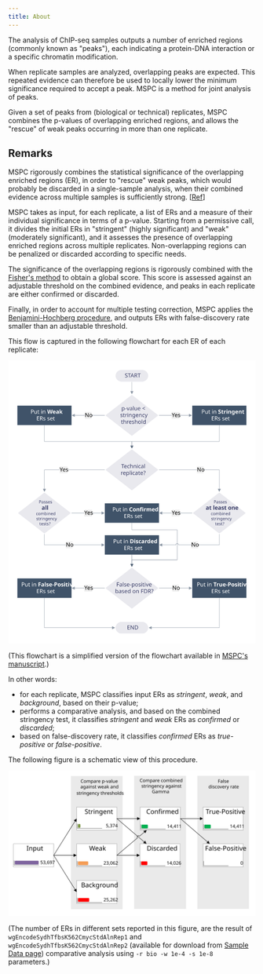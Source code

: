 ```yaml
---
title: About
---
```


The analysis of ChIP-seq samples outputs a number of enriched regions 
(commonly known as "peaks"), each indicating a protein-DNA interaction 
or a specific chromatin modification.

When replicate samples are analyzed, overlapping peaks are expected. 
This repeated evidence can therefore be used to locally lower the 
minimum significance required to accept a peak. MSPC is a method for 
joint analysis of peaks.

Given a set of peaks from (biological or technical) replicates, 
MSPC combines the p-values of overlapping enriched regions, and allows 
the "rescue" of weak peaks occurring in more than one replicate.


## Remarks

MSPC rigorously combines the statistical significance of the overlapping
enriched regions (ER), in order to "rescue" weak peaks, which would probably
be discarded in a single-sample analysis, when their combined evidence 
across multiple samples is sufficiently strong. 
[[Ref](https://doi.org/10.1093/bioinformatics/btv293)]

MSPC takes as input, for each replicate, a list of ERs and a measure of 
their individual significance in terms of a p-value. 
Starting from a permissive call, it divides the initial ERs in "stringent" 
(highly significant) and "weak" (moderately significant), and it assesses 
the presence of overlapping enriched regions across multiple replicates. 
Non-overlapping regions can be penalized or discarded according to specific
needs. 

The significance of the overlapping regions is rigorously combined with the 
[Fisher's method](https://en.wikipedia.org/wiki/Fisher%27s_method) to obtain
a global score. This score is assessed against an adjustable threshold on 
the combined evidence, and peaks in each replicate are either confirmed or 
discarded.

Finally, in order to account for multiple testing correction, MSPC applies the
[Benjamini-Hochberg procedure](https://en.wikipedia.org/wiki/False_discovery_rate#Benjamini–Hochberg_procedure), 
and outputs ERs with false-discovery rate smaller than an adjustable threshold. 

This flow is captured in the following flowchart for each ER of each replicate: 

![Simplified Flow Chart](/img/simplified_flow_chart.svg)

(This flowchart is a simplified version of the flowchart available in
[MSPC's manuscript](https://doi.org/10.1093/bioinformatics/btv293).)



In other words:

- for each replicate, MSPC classifies input ERs as _stringent_, _weak_, 
and _background_, based on their p-value;
- performs a comparative analysis, and based on the combined stringency test,
it classifies _stringent_ and _weak_ ERs as _confirmed_ or _discarded_;
- based on false-discovery rate, it classifies _confirmed_ ERs as
_true-positive_ or _false-positive_.

The following figure is a schematic view of this procedure.

![Sets](/img/sets.svg)

(The number of ERs in different sets reported in this figure, are the 
result of `wgEncodeSydhTfbsK562CmycStdAlnRep1` and 
`wgEncodeSydhTfbsK562CmycStdAlnRep2` (available for download from 
[Sample Data page](../sample_data)) comparative analysis using 
`-r bio -w 1e-4 -s 1e-8` parameters.)

